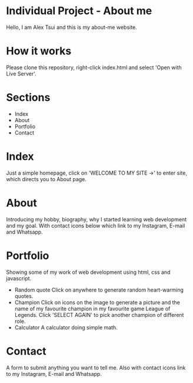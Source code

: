 # Individual Project - About me
Hello, I am Alex Tsui and this is my about-me website.
# How it works
Please clone this repository, right-click index.html and select 'Open with Live Server'.
# Sections
- Index
- About
- Portfolio
- Contact
# Index
Just a simple homepage, click on 'WELCOME TO MY SITE ->' to enter site, which directs you to About page.
# About
Introducing my hobby, biography, why I started learning web development and my goal.
With contact icons below which link to my Instagram, E-mail and Whatsapp.
# Portfolio
Showing some of my work of web development using html, css and javascript.
- Random quote
Click on anywhere to generate random heart-warming quotes.
- Champion
Click on icons on the image to generate a picture and the name of my favourite champion in my favourite game League of Legends.
Click 'SELECT AGAIN' to pick another champion of different role.
- Calculator
A calculator doing simple math.
# Contact
A form to submit anything you want to tell me.
Also with contact icons link to my Instagram, E-mail and Whatsapp.
